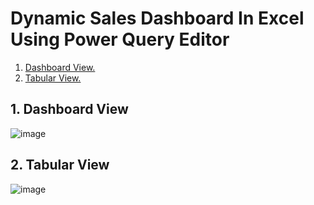 # Dynamic Sales Dashboard In Excel Using Power Query Editor

1. [ Dashboard View. ](#desc)
2. [ Tabular View. ](#usage)

<a name="desc"></a>
## 1. Dashboard View
![image](https://user-images.githubusercontent.com/66690240/141087790-baebb58d-a6e1-471b-9426-a363b32c56fa.png)


<a name="usage"></a>
## 2. Tabular View
![image](https://user-images.githubusercontent.com/66690240/141088022-a2a72f40-949b-4a9a-85ce-af1d5d139a9b.png)


